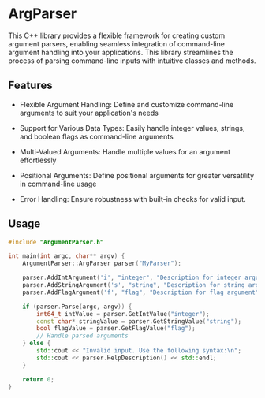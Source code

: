 # ArgParser

This C++ library provides a flexible framework for creating custom argument parsers, enabling seamless integration of command-line argument handling into your applications. This library streamlines the process of parsing command-line inputs with intuitive classes and methods.

## Features

* Flexible Argument Handling: Define and customize command-line arguments to suit your application's needs
  
* Support for Various Data Types: Easily handle integer values, strings, and boolean flags as command-line arguments
  
* Multi-Valued Arguments: Handle multiple values for an argument effortlessly
  
* Positional Arguments: Define positional arguments for greater versatility in command-line usage
  
* Error Handling: Ensure robustness with built-in checks for valid input.

## Usage 

```cpp
#include "ArgumentParser.h"

int main(int argc, char** argv) {
    ArgumentParser::ArgParser parser("MyParser");

    parser.AddIntArgument('i', "integer", "Description for integer argument").Default(0);
    parser.AddStringArgument('s', "string", "Description for string argument").Default("default_string");
    parser.AddFlagArgument('f', "flag", "Description for flag argument").Default(false);

    if (parser.Parse(argc, argv)) {
        int64_t intValue = parser.GetIntValue("integer");
        const char* stringValue = parser.GetStringValue("string");
        bool flagValue = parser.GetFlagValue("flag");
        // Handle parsed arguments
    } else {
        std::cout << "Invalid input. Use the following syntax:\n";
        std::cout << parser.HelpDescription() << std::endl;
    }

    return 0;
}

```
